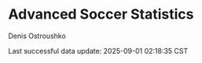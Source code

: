 # Advanced Soccer Statistics
Denis Ostroushko

<!-- gfm -->

Last successful data update: 2025-09-01 02:18:35 CST
